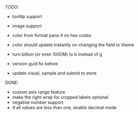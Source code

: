 TODO:
+ tooltip support
+ image support 
+ color from format pane if no hex codes
+ color should update instantly on changing the field or theme
+ turn billion (or even 1000M) to b instead of g

+ version guid fix before
+ update visual, sample and submit to store

DONE:
+ custom axis range feature
+ make the right wrap for cropped labels optional
+ negative number support
+ if all values are less than one, enable decimal mode
